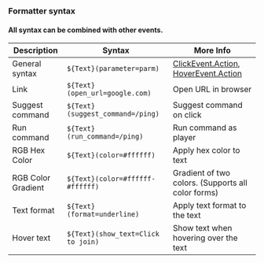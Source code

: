 ### Formatter syntax
#### All syntax can be combined with other events.
Description        | Syntax                                 | More Info
 -------------------|----------------------------------------|----
General syntax     |` ${Text}(parameter=parm)         `| [ClickEvent.Action](https://ci.md-5.net/job/BungeeCord/ws/chat/target/apidocs/net/md_5/bungee/api/chat/ClickEvent.Action.html), [HoverEvent.Action](https://ci.md-5.net/job/BungeeCord/ws/chat/target/apidocs/net/md_5/bungee/api/chat/HoverEvent.Action.html)
Link               |` ${Text}(open_url=google.com)    `| Open URL in browser
Suggest command    |` ${Text}(suggest_command=/ping)  `| Suggest command on click
Run command        |` ${Text}(run_command=/ping)      `| Run command as player
RGB Hex Color      |` ${Text}(color=#ffffff)          `| Apply hex color to text
RGB Color Gradient |` ${Text}(color=#ffffff-#ffffff)  `| Gradient of two colors. (Supports all color forms)
Text format        |` ${Text}(format=underline)       `| Apply text format to the text
Hover text |` ${Text}(show_text=Click to join)        `| Show text when hovering over the text
